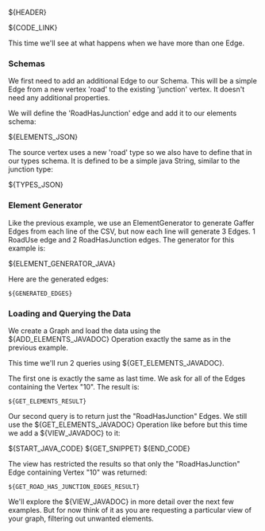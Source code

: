 ${HEADER}

${CODE_LINK}

This time we'll see at what happens when we have more than one Edge.

### Schemas

We first need to add an additional Edge to our Schema. This will be a simple Edge from a new vertex 'road' to the existing 'junction' vertex. It doesn't need any additional properties.

We will define the 'RoadHasJunction' edge and add it to our elements schema:

${ELEMENTS_JSON}

The source vertex uses a new 'road' type so we also have to define that in our types schema. It is defined to be a simple java String, similar to the junction type:

${TYPES_JSON}

### Element Generator

Like the previous example, we use an ElementGenerator to generate Gaffer Edges from each line of the CSV, but now each line will generate 3 Edges. 1 RoadUse edge and 2 RoadHasJunction edges. The generator for this example is:

${ELEMENT_GENERATOR_JAVA}

Here are the generated edges:

```
${GENERATED_EDGES}
```

### Loading and Querying the Data

We create a Graph and load the data using the ${ADD_ELEMENTS_JAVADOC} Operation exactly the same as in the previous example.

This time we'll run 2 queries using ${GET_ELEMENTS_JAVADOC}.

The first one is exactly the same as last time. We ask for all of the Edges containing the Vertex "10". The result is:

```
${GET_ELEMENTS_RESULT}
```

Our second query is to return just the "RoadHasJunction" Edges. We still use the ${GET_ELEMENTS_JAVADOC} Operation like before but this time we add a ${VIEW_JAVADOC} to it:

${START_JAVA_CODE}
${GET_SNIPPET}
${END_CODE}

The view has restricted the results so that only the "RoadHasJunction" Edge containing Vertex "10" was returned:

```
${GET_ROAD_HAS_JUNCTION_EDGES_RESULT}
```

We'll explore the ${VIEW_JAVADOC} in more detail over the next few examples. But for now think of it as you are requesting a particular view of your graph, filtering out unwanted elements.